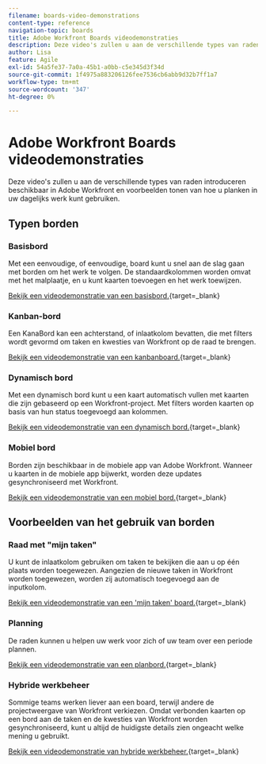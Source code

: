 ```yaml
---
filename: boards-video-demonstrations
content-type: reference
navigation-topic: boards
title: Adobe Workfront Boards videodemonstraties
description: Deze video's zullen u aan de verschillende types van raden introduceren beschikbaar in Adobe Workfront en voorbeelden tonen van hoe u planken in uw dagelijks werk kunt gebruiken.
author: Lisa
feature: Agile
exl-id: 54a5fe37-7a0a-45b1-a0bb-c5e345d3f34d
source-git-commit: 1f4975a883206126fee7536cb6abb9d32b7ff1a7
workflow-type: tm+mt
source-wordcount: '347'
ht-degree: 0%

---
```


# Adobe Workfront Boards videodemonstraties

Deze video&#39;s zullen u aan de verschillende types van raden introduceren beschikbaar in Adobe Workfront en voorbeelden tonen van hoe u planken in uw dagelijks werk kunt gebruiken.

## Typen borden

### Basisbord

Met een eenvoudige, of eenvoudige, board kunt u snel aan de slag gaan met borden om het werk te volgen. De standaardkolommen worden omvat met het malplaatje, en u kunt kaarten toevoegen en het werk toewijzen.

[Bekijk een videodemonstratie van een basisbord.](https://video.tv.adobe.com/v/3416382/){target=_blank}

### Kanban-bord

Een KanaBord kan een achterstand, of inlaatkolom bevatten, die met filters wordt gevormd om taken en kwesties van Workfront op de raad te brengen.

[Bekijk een videodemonstratie van een kanbanboard.](https://video.tv.adobe.com/v/3416383/){target=_blank}

### Dynamisch bord

Met een dynamisch bord kunt u een kaart automatisch vullen met kaarten die zijn gebaseerd op een Workfront-project. Met filters worden kaarten op basis van hun status toegevoegd aan kolommen.

[Bekijk een videodemonstratie van een dynamisch bord.](https://video.tv.adobe.com/v/3422404/){target=_blank}

### Mobiel bord

Borden zijn beschikbaar in de mobiele app van Adobe Workfront. Wanneer u kaarten in de mobiele app bijwerkt, worden deze updates gesynchroniseerd met Workfront.

[Bekijk een videodemonstratie van een mobiel bord.](https://video.tv.adobe.com/v/3416379/){target=_blank}

## Voorbeelden van het gebruik van borden

### Raad met &quot;mijn taken&quot;

U kunt de inlaatkolom gebruiken om taken te bekijken die aan u op één plaats worden toegewezen. Aangezien de nieuwe taken in Workfront worden toegewezen, worden zij automatisch toegevoegd aan de inputkolom.

[Bekijk een videodemonstratie van een &#39;mijn taken&#39; board.](https://video.tv.adobe.com/v/3416378/){target=_blank}

### Planning

De raden kunnen u helpen uw werk voor zich of uw team over een periode plannen.

[Bekijk een videodemonstratie van een planbord.](https://video.tv.adobe.com/v/3416380/){target=_blank}

### Hybride werkbeheer

Sommige teams werken liever aan een board, terwijl andere de projectweergave van Workfront verkiezen. Omdat verbonden kaarten op een bord aan de taken en de kwesties van Workfront worden gesynchroniseerd, kunt u altijd de huidigste details zien ongeacht welke mening u gebruikt.

[Bekijk een videodemonstratie van hybride werkbeheer.](https://video.tv.adobe.com/v/3416381/){target=_blank}
